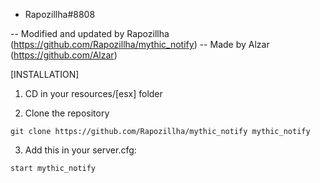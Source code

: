  - Rapozillha#8808
 
-- Modified and updated by Rapozillha (https://github.com/Rapozillha/mythic_notify)
-- Made by Alzar (https://github.com/Alzar)

  [INSTALLATION]

1) CD in your resources/[esx] folder

2) Clone the repository
```
git clone https://github.com/Rapozillha/mythic_notify mythic_notify
```
3) Add this in your server.cfg:
```
start mythic_notify
```

